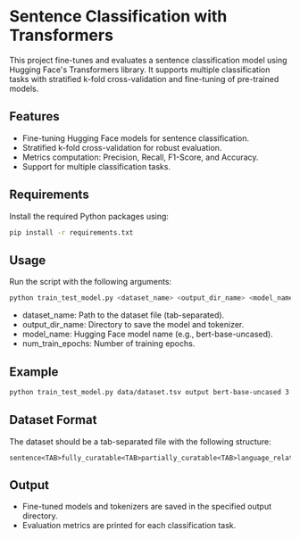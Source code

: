 # Sentence Classification with Transformers

This project fine-tunes and evaluates a sentence classification model using Hugging Face's Transformers library. It supports multiple classification tasks with stratified k-fold cross-validation and fine-tuning of pre-trained models.

## Features
- Fine-tuning Hugging Face models for sentence classification.
- Stratified k-fold cross-validation for robust evaluation.
- Metrics computation: Precision, Recall, F1-Score, and Accuracy.
- Support for multiple classification tasks.

## Requirements
Install the required Python packages using:
```bash
pip install -r requirements.txt
```

## Usage
Run the script with the following arguments:
```bash
python train_test_model.py <dataset_name> <output_dir_name> <model_name> <num_train_epochs>
```

- dataset_name: Path to the dataset file (tab-separated).
- output_dir_name: Directory to save the model and tokenizer.
- model_name: Hugging Face model name (e.g., bert-base-uncased).
- num_train_epochs: Number of training epochs.

## Example
```bash
python train_test_model.py data/dataset.tsv output bert-base-uncased 3
```

## Dataset Format
The dataset should be a tab-separated file with the following structure:
```
sentence<TAB>fully_curatable<TAB>partially_curatable<TAB>language_related
```

## Output

- Fine-tuned models and tokenizers are saved in the specified output directory.
- Evaluation metrics are printed for each classification task.
